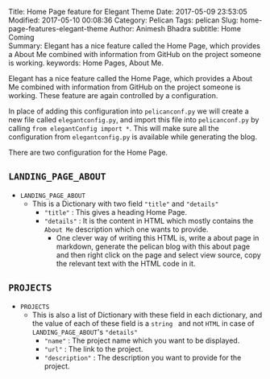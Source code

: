 Title: Home Page feature for Elegant Theme
Date: 2017-05-09 23:53:05
Modified: 2017-05-10 00:08:36
Category: Pelican
Tags: pelican
Slug: home-page-features-elegant-theme
Author: Animesh Bhadra
subtitle: Home Coming  
Summary: Elegant has a nice feature called the Home Page, which provides a About Me combined with information from GitHub on the project someone is working.
keywords: Home Pages, About Me.

Elegant has a nice feature called the Home Page, which provides a About Me combined with information from GitHub on the project someone is working. These feature are again controlled by a configuration.

In place of adding this configuration into `pelicanconf.py` we will create a new file called `elegantconfig.py`, and import this file into `pelicanconf.py` by calling `from elegantConfig import *`. This will make sure all the configuration from `elegantconfig.py` is available while generating the blog.

There are two configuration for the Home Page.

## `LANDING_PAGE_ABOUT` ##


* `LANDING_PAGE_ABOUT`
    - This is a Dictionary with two field `"title"` and `"details"`
        + `"title"` : This gives a heading Home Page.
        + `"details"` : It is the content in HTML which mostly contains the `About Me` description which one wants to provide.
            * One clever way of writing this HTML is, write a about page in markdown, generate the pelican blog with this about page and then right click on the page and select view source, copy the relevant text with the HTML code in it.

## `PROJECTS` ##

* `PROJECTS`
    - This is also a list of Dictionary with these field in each dictionary, and the value of each of these field is a `string ` and not `HTML` in case of `LANDING_PAGE_ABOUT`'s `"details"`
        + `"name"` : The project name which you want to be displayed.
        + `"url"` : The link to the project.
        + `"description"` : The description you want to provide for the project.
